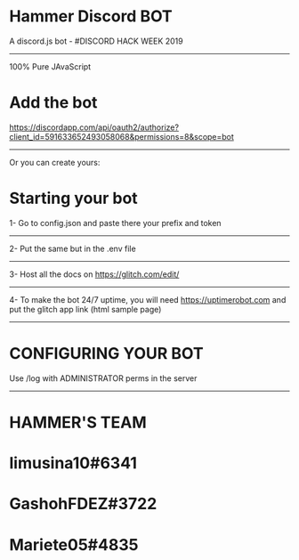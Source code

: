 # Hammer Discord BOT
A discord.js bot - #DISCORD HACK WEEK 2019
________
100% Pure JAvaScript
# Add the bot
https://discordapp.com/api/oauth2/authorize?client_id=591633652493058068&permissions=8&scope=bot
_______________
Or you can create yours:

# Starting your bot
1- Go to config.json and paste there your prefix and token
________________
2- Put the same but in the .env file
________________
3- Host all the docs on https://glitch.com/edit/
________________
4- To make the bot 24/7 uptime, you will need https://uptimerobot.com and put the glitch app link (html sample page)
________________
# CONFIGURING YOUR BOT
Use /log with ADMINISTRATOR perms in the server
________________
# HAMMER'S TEAM
limusina10#6341
=========
GashohFDEZ#3722
=========
Mariete05#4835
=========
